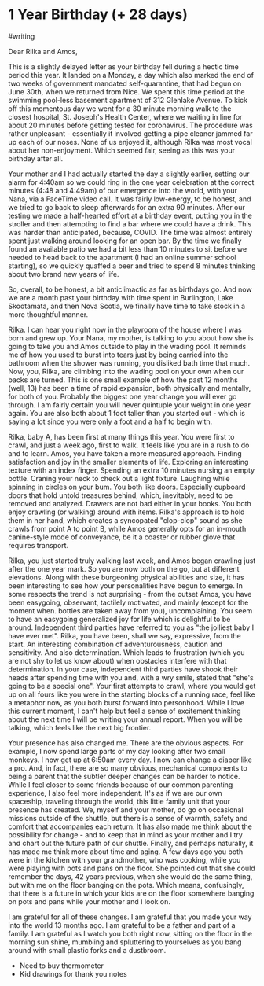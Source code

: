 # 1 Year Birthday (+ 28 days)
#writing 

Dear Rilka and Amos,

This is a slightly delayed letter as your birthday fell during a hectic time period this year. It landed on a Monday, a day which also marked the end of two weeks of government mandated self-quarantine, that had begun on June 30th, when we returned from Nice. We spent this time period at the swimming pool-less basement apartment of 312 Glenlake Avenue. To kick off this momentous day we went for a 30 minute morning walk to the closest hospital, St. Joseph's Health Center, where we waiting in line for about 20 minutes before getting tested for coronavirus. The procedure was rather unpleasant - essentially it involved getting a pipe cleaner jammed far up each of our noses. None of us enjoyed it, although Rilka was most vocal about her non-enjoyment. Which seemed fair, seeing as this was your birthday after all.

Your mother and I had actually started the day a slightly earlier, setting our alarm for 4:40am so we could ring in the one year celebration at the correct minutes (4:48 and 4:49am) of our emergence into the world, with your Nana, via a FaceTime video call. It was fairly low-energy, to be honest, and we tried to go back to sleep afterwards for an extra 90 minutes. After our testing we made a half-hearted effort at a birthday event, putting you in the stroller and then attempting to find a bar where we could have a drink. This was harder than anticipated, because, COVID. The time was almost entirely spent just walking around looking for an open bar. By the time we finally found an available patio we had a bit less than 10 minutes to sit before we needed to head back to the apartment (I had an online summer school starting), so we quickly quaffed a beer and tried to spend 8 minutes thinking about two brand new years of life.

So, overall, to be honest, a bit anticlimactic as far as birthdays go. And now we are a month past your birthday with time spent in Burlington, Lake Skootamata, and then Nova Scotia, we finally have time to take stock in a more thoughtful manner. 

Rilka. I can hear you right now in the playroom of the house where I was born and grew up. Your Nana, my mother, is talking to you about how she is going to take you and Amos outside to play in the wading pool. It reminds me of how you used to burst into tears just by being carried into the bathroom when the shower was running, you disliked bath time that much. Now, you, Rilka, are climbing into the wading pool on your own when our backs are turned. This is one small example of how the past 12 months (well, 13) has been a time of rapid expansion, both physically and mentally, for both of you. Probably the biggest one year change you will ever go through. I am fairly certain you will never quintuple your weight in one year again. You are also both about 1 foot taller than you started out - which is saying a lot since you were only a foot and a half to begin with.

Rilka, baby A, has been first at many things this year. You were first to crawl, and just a week ago, first to walk. It feels like you are in a rush to do and to learn. Amos, you have taken a more measured approach. Finding satisfaction and joy in the smaller elements of life. Exploring an interesting texture with an index finger. Spending an extra 10 minutes nursing an empty bottle. Craning your neck to check out a light fixture. Laughing while spinning in circles on your bum. You both like doors. Especially cupboard doors that hold untold treasures behind, which, inevitably, need to be removed and analyzed. Drawers are not bad either in your books. You both enjoy crawling (or walking) around with items. Rilka's approach is to hold them in her hand, which creates a syncopated "clop-clop" sound as she crawls from point A to point B, while Amos generally opts for an in-mouth canine-style mode of conveyance, be it a coaster or rubber glove that requires transport.

Rilka, you just started truly walking last week, and Amos began crawling just after the one year mark. So you are now both on the go, but at different elevations. Along with these burgeoning  physical abilities and size, it has been interesting to see how your personalities have begun to emerge. In some respects the trend is not surprising - from the outset Amos, you have been easygoing, observant, tactilely motivated, and mainly (except for the moment when. bottles are taken away from you), uncomplaining. You seem to have an easygoing generalized joy for life which is delightful to be around. Independent third parties have referred to you as "the jolliest baby I have ever met". Rilka, you have been, shall we say, expressive, from the start. An interesting combination of adventurousness, caution and sensitivity. And also determination. Which leads to frustration (which you are not shy to let us know about) when obstacles interfere with that determination. In your case, independent third parties have shook their heads after spending time with you and, with a wry smile, stated that "she's going to be a special one". Your first attempts to crawl, where you would get up on all fours like you were in the starting blocks of a running race, feel like a metaphor now, as you both burst forward into personhood. While I love this current moment, I can't help but feel a sense of excitement thinking about the next time I will be writing your annual report. When you will be talking, which feels like the next big frontier.

Your presence has also changed me. There are the obvious aspects. For example, I now spend large parts of my day looking after two small monkeys. I now get up at 6:50am every day. I now can change a diaper like a pro. And, in fact, there are so many obvious, mechanical components to being a parent that the subtler deeper changes can be harder to notice. While I feel closer to some friends because of our common parenting experience, I also feel more independent. It's as if we are our own spaceship, traveling through the world, this little family unit that your presence has created. We, myself and your mother, do go on occasional missions outside of the shuttle, but there is a sense of warmth, safety and comfort that accompanies each return. It has also made me think about the possibility for change - and to keep that in mind as your mother and I try and chart out the future path of our shuttle. Finally, and perhaps naturally, it has made me think more about time and aging. A few days ago you both were in the kitchen with your grandmother, who was cooking, while you were playing with pots and pans on the floor. She pointed out that she could remember the days, 42 years previous, when she would do the same thing, but with me on the floor banging on the pots. Which means, confusingly, that there is a future in which your kids are on the floor somewhere banging on pots and pans while your mother and I look on.

I am grateful for all of these changes. I am grateful that you made your way into the world 13 months ago. I am grateful to be a father and part of a family. I am grateful as I watch you both right now, sitting on the floor in the morning sun shine, mumbling and spluttering to yourselves as you bang around with small plastic forks and a dustbroom.

* Need to buy thermometer
* Kid drawings for thank you notes